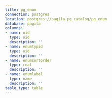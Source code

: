 ```yaml
---
title: pg_enum
connection: postgres
location: postgres://pagila.pg_catalog/pg_enum
database: pagila
columns:
- name: oid
  type: oid
  description: ''
- name: enumtypid
  type: oid
  description: ''
- name: enumsortorder
  type: real
  description: ''
- name: enumlabel
  type: name
  description: ''
table_type: table
---
```


